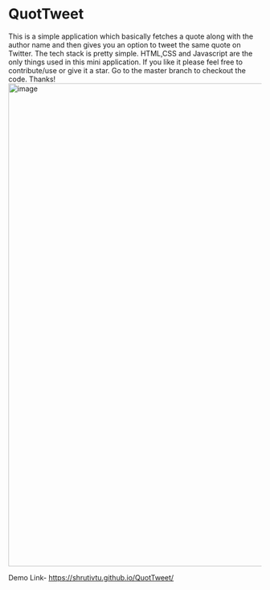 # QuotTweet

This is a simple application which basically fetches a quote along with the author name and then gives you an option to tweet the same quote on Twitter. The tech stack is pretty simple. HTML,CSS and Javascript are the only things used in this mini application. If you like it please feel free to contribute/use or give it a star. Go to the master branch to checkout the code. Thanks!
<img width="960" alt="image" src="https://user-images.githubusercontent.com/17379309/148350479-d49a441d-fa0e-49b9-9e63-52054788f14e.png">

Demo Link- https://shrutivtu.github.io/QuotTweet/
